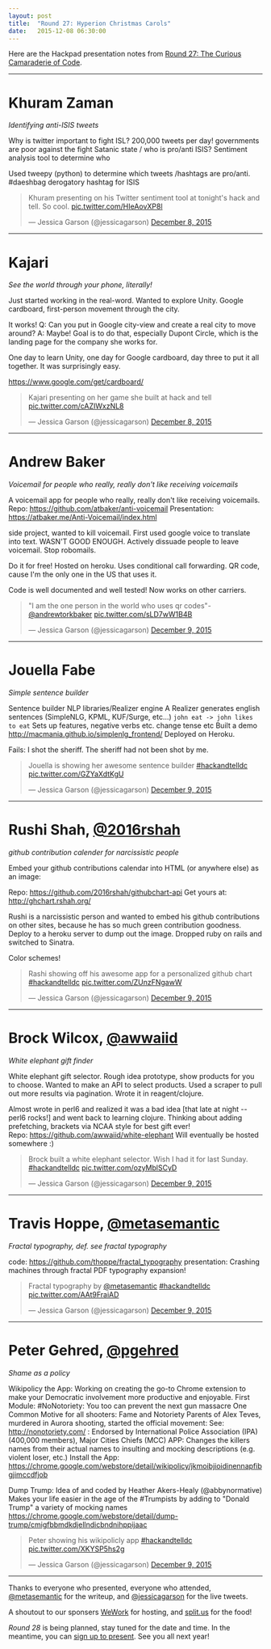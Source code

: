 ```yaml
---
layout: post
title:  "Round 27: Hyperion Christmas Carols"
date:   2015-12-08 06:30:00
---
```


Here are the Hackpad presentation notes from [Round 27: The Curious Camaraderie of Code](http://www.meetup.com/DC-Hack-and-Tell/events/220231803/).

-------------

# Khuram Zaman
_Identifying anti-ISIS tweets_

Why is twitter important to fight ISL? 200,000 tweets per day! 
governments are poor against the fight
Satanic state / who is pro/anti ISIS?
Sentiment analysis tool to determine who  

Used tweepy (python) to determine which tweets /hashtags are pro/anti.
#daeshbag derogatory hashtag for ISIS 

<blockquote class="twitter-tweet" lang="en"><p lang="en" dir="ltr">Khuram presenting on his Twitter sentiment tool at tonight&#39;s hack and tell. So cool. <a href="https://t.co/HIeAovXP8l">pic.twitter.com/HIeAovXP8l</a></p>&mdash; Jessica Garson (@jessicagarson) <a href="https://twitter.com/jessicagarson/status/674374687334531072">December 8, 2015</a></blockquote>
<script async src="//platform.twitter.com/widgets.js" charset="utf-8"></script>

-------------

# Kajari
_See the world through your phone, literally!_

Just started working in the real-word. Wanted to explore Unity.
Google cardboard, first-person movement through the city.

It works! 
Q: Can you put in Google city-view and create a real city to move around? 
A: Maybe! Goal is to do that, especially Dupont Circle, which is the landing page for the company she works for.

One day to learn Unity, one day for Google cardboard, day three to put it all together. It was surprisingly easy.

https://www.google.com/get/cardboard/


<blockquote class="twitter-tweet" lang="en"><p lang="en" dir="ltr">Kajari presenting on her game she built at hack and tell <a href="https://t.co/cAZIWxzNL8">pic.twitter.com/cAZIWxzNL8</a></p>&mdash; Jessica Garson (@jessicagarson) <a href="https://twitter.com/jessicagarson/status/674376213742403584">December 8, 2015</a></blockquote>
<script async src="//platform.twitter.com/widgets.js" charset="utf-8"></script>

-------------

# Andrew Baker
_Voicemail for people who really, really don't like receiving voicemails_

A voicemail app for people who really, really don't like receiving voicemails.
Repo: https://github.com/atbaker/anti-voicemail
Presentation: https://atbaker.me/Anti-Voicemail/index.html

side project, wanted to kill voicemail. First used google voice to translate into text. WASN'T GOOD ENOUGH. Actively dissuade people to leave voicemail. Stop robomails.

Do it for free! Hosted on heroku. Uses conditional call forwarding. QR code, cause I'm the only one in the US that uses it. 

Code is well documented and well tested!
Now works on other carriers.  

<blockquote class="twitter-tweet" lang="en"><p lang="en" dir="ltr">&quot;I am the one person in the world who uses qr codes&quot;- <a href="https://twitter.com/andrewtorkbaker">@andrewtorkbaker</a> <a href="https://t.co/sLD7wW1B4B">pic.twitter.com/sLD7wW1B4B</a></p>&mdash; Jessica Garson (@jessicagarson) <a href="https://twitter.com/jessicagarson/status/674379138438979584">December 9, 2015</a></blockquote>
<script async src="//platform.twitter.com/widgets.js" charset="utf-8"></script>

-------------
  
# Jouella Fabe
_Simple sentence builder_

Sentence builder
NLP libraries/Realizer engine
A Realizer generates english sentences (SimpleNLG, KPML, KUF/Surge, etc...) 
`john eat -> john likes to eat`
Sets up features, negative verbs etc. change tense etc
Built a demo http://macmania.github.io/simplenlg_frontend/
Deployed on Heroku.

Fails:
I shot the sheriff.
The sheriff had not been shot by me.

<blockquote class="twitter-tweet" lang="en"><p lang="en" dir="ltr">Jouella is showing her awesome sentence builder <a href="https://twitter.com/hashtag/hackandtelldc?src=hash">#hackandtelldc</a> <a href="https://t.co/GZYaXdtKgU">pic.twitter.com/GZYaXdtKgU</a></p>&mdash; Jessica Garson (@jessicagarson) <a href="https://twitter.com/jessicagarson/status/674380135563440128">December 9, 2015</a></blockquote>
<script async src="//platform.twitter.com/widgets.js" charset="utf-8"></script>

-------------
  
# Rushi Shah, [@2016rshah](https://twitter.com/2016rshah)
_github contribution calender for narcissistic people_

Embed your github contributions calendar into HTML (or anywhere else) as an image: 

Repo: https://github.com/2016rshah/githubchart-api
Get yours at: http://ghchart.rshah.org/<YOUR-USERNAME>

Rushi is a narcissistic person and wanted to embed his github contributions on other sites, because he has so much green contribution goodness. Deploy to a heroku server to dump out the image. Dropped ruby on rails and switched to Sinatra.

Color schemes! 


<blockquote class="twitter-tweet" lang="en"><p lang="en" dir="ltr">Rashi showing off his awesome app for a personalized github chart <a href="https://twitter.com/hashtag/hackandtelldc?src=hash">#hackandtelldc</a> <a href="https://t.co/ZUnzFNgawW">pic.twitter.com/ZUnzFNgawW</a></p>&mdash; Jessica Garson (@jessicagarson) <a href="https://twitter.com/jessicagarson/status/674382442115960832">December 9, 2015</a></blockquote>
<script async src="//platform.twitter.com/widgets.js" charset="utf-8"></script>

-------------
  
# Brock Wilcox, [@awwaiid](https://twitter.com/awwaiid)
_White elephant gift finder_

White elephant gift selector. Rough idea prototype, show products for you to choose.
Wanted to make an API to select products. Used a scraper to pull out more results via pagination. Wrote it in reagent/clojure. 

Almost wrote in perl6 and realized it was a bad idea [that late at night -- perl6 rocks!] and went back to learning clojure. Thinking about adding prefetching, brackets via NCAA style for best gift ever!      
Repo: https://github.com/awwaiid/white-elephant
Will eventually be hosted somewhere :)

<blockquote class="twitter-tweet" lang="en"><p lang="en" dir="ltr">Brock built a white elephant selector. Wish I had it for last Sunday. <a href="https://twitter.com/hashtag/hackandtelldc?src=hash">#hackandtelldc</a> <a href="https://t.co/ozyMblSCyD">pic.twitter.com/ozyMblSCyD</a></p>&mdash; Jessica Garson (@jessicagarson) <a href="https://twitter.com/jessicagarson/status/674383438678466560">December 9, 2015</a></blockquote>
<script async src="//platform.twitter.com/widgets.js" charset="utf-8"></script>

-------------
  
# Travis Hoppe, [@metasemantic](https://twitter.com/metasemantic)
_Fractal typography, def. see fractal typography_

code: https://github.com/thoppe/fractal_typography
presentation: 
Crashing machines through fractal PDF typography expansion!

<blockquote class="twitter-tweet" lang="en"><p lang="en" dir="ltr">Fractal typography by <a href="https://twitter.com/metasemantic">@metasemantic</a> <a href="https://twitter.com/hashtag/hackandtelldc?src=hash">#hackandtelldc</a> <a href="https://t.co/AAt9FraiAD">pic.twitter.com/AAt9FraiAD</a></p>&mdash; Jessica Garson (@jessicagarson) <a href="https://twitter.com/jessicagarson/status/674386627335217152">December 9, 2015</a></blockquote>
<script async src="//platform.twitter.com/widgets.js" charset="utf-8"></script>

-------------
  
# Peter Gehred, [@pgehred](https://twitter.com/pgehred)
_Shame as a policy_

Wikipolicy the App: 
Working on creating the go-to Chrome extension to make your Democratic involvement more productive and enjoyable.
First Module: #NoNotoriety: You too can prevent the next gun massacre
One Common Motive for all shooters: Fame and Notoriety
Parents of Alex Teves, murdered in Aurora shooting, started the official movement:
See: http://nonotoriety.com/ : Endorsed by International Police Association (IPA)  (400,000 members), Major Cities Chiefs (MCC)
APP: Changes the killers names from their actual names to insulting and mocking descriptions (e.g. violent loser, etc.)
Install the App: https://chrome.google.com/webstore/detail/wikipolicy/jkmoibjioidinennapfibgjimccdfjob

Dump Trump: 
Idea of and coded by Heather Akers-Healy (@abbynormative)
Makes your life easier in the age of the #Trumpists by adding to "Donald Trump" a variety of mocking names
https://chrome.google.com/webstore/detail/dump-trump/cmigfbbmdkdjellndicbndnihppijaac


<blockquote class="twitter-tweet" lang="en"><p lang="en" dir="ltr">Peter showing his wikipolicly app <a href="https://twitter.com/hashtag/hackandtelldc?src=hash">#hackandtelldc</a> <a href="https://t.co/XKYSP5hs2g">pic.twitter.com/XKYSP5hs2g</a></p>&mdash; Jessica Garson (@jessicagarson) <a href="https://twitter.com/jessicagarson/status/674389299723427840">December 9, 2015</a></blockquote>
<script async src="//platform.twitter.com/widgets.js" charset="utf-8"></script>

-------------



Thanks to everyone who presented, everyone who attended, [@metasemantic](https://twitter.com/metasemantic) for the writeup, and [@jessicagarson](https://twitter.com/jessicagarson) for the live tweets.

A shoutout to our sponsers [WeWork](https://www.wework.com/locations/washington-d-c/chinatown/) for hosting, and [split.us](http://split.us/) for the food!

_Round 28_ is being planned, stay tuned for the date and time. In the meantime, you can [sign up to present](http://bit.ly/presentatdc). See you all next year!